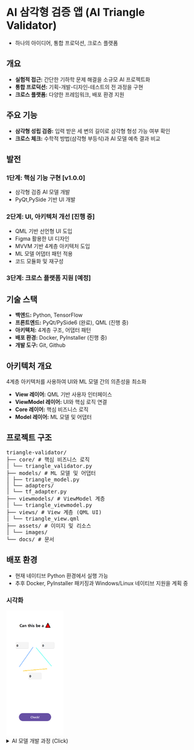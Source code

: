 # AI 삼각형 검증 앱 (AI Triangle Validator)

- 하나의 아이디어, 통합 프로덕션, 크로스 플랫폼

## 개요

- **실험적 접근:** 간단한 기하학 문제 해결을 소규모 AI 프로젝트화
- **통합 프로덕션:** 기획-개발-디자인-테스트의 전 과정을 구현
- **크로스 플랫폼:** 다양한 프레임워크, 배포 환경 지원

## 주요 기능

- **삼각형 성립 검증:** 입력 받은 세 변의 길이로 삼각형 형성 가능 여부 확인
- **크로스 체크:** 수학적 방법(삼각형 부등식)과 AI 모델 예측 결과 비교

## 발전

### 1단계: 핵심 기능 구현 [v1.0.0]
- 삼각형 검증 AI 모델 개발
- PyQt,PySide 기반 UI 개발

### 2단계: UI, 아키텍처 개선 [진행 중]
- QML 기반 선언형 UI 도입
- Figma 활용한 UI 디자인
- MVVM 기반 4계층 아키텍처 도입
- ML 모델 어댑터 패턴 적용
- 코드 모듈화 및 재구성

### 3단계: 크로스 플랫폼 지원 [예정]

## 기술 스택

- **백엔드:** Python, TensorFlow
- **프론트엔드:** PyQt/PySide6 (완료), QML (진행 중)
- **아키텍처:** 4계층 구조, 어댑터 패턴
- **배포 환경:** Docker, PyInstaller (진행 중)
- **개발 도구:** Git, Github

## 아키텍처 개요

4계층 아키텍처를 사용하여 UI와 ML 모델 간의 의존성을 최소화

- **View 레이어:** QML 기반 사용자 인터페이스
- **ViewModel 레이어:** UI와 핵심 로직 연결
- **Core 레이어:** 핵심 비즈니스 로직
- **Model 레이어:** ML 모델 및 어댑터

## 프로젝트 구조
<pre>
triangle-validator/
├── core/ # 핵심 비즈니스 로직
│ └── triangle_validator.py
├── models/ # ML 모델 및 어댑터
│ ├── triangle_model.py
│ └── adapters/
│ └── tf_adapter.py
├── viewmodels/ # ViewModel 계층
│ └── triangle_viewmodel.py
├── views/ # View 계층 (QML UI)
│ └── triangle_view.qml
├── assets/ # 이미지 및 리소스
│ └── images/
└── docs/ # 문서
</pre>

## 배포 환경

- 현재 네이티브 Python 환경에서 실행 가능
- 추후 Docker, PyInstaller 패키징과 Windows/Linux 네이티브 지원을 계획 중

### 시각화

<img src="assets/images/visual5.png" width="30%" alt="예측 결과 시각화">


<details>
<summary>AI 모델 개발 과정 (Click)</summary>

### 데이터셋

*   **생성 방법:** 세 변의 길이로 구성된 OK/NG 삼각형 데이터를 1,000,000개씩 생성
*   **데이터 형식:** (3, 1) 형태의 NumPy 배열
*   **전처리:** StandardScaler 사용하여 정규화

### 모델 구조

*   **종류:** Sequential
*   **입력층:** Flatten layer (3, 1) 배열을 1차원으로 펼침
*   **은닉층:** Dense layer (64개 노드, ReLU 활성화 함수)
*   **출력층:** Dense layer (1개 노드, Sigmoid 활성화 함수)

### 학습 과정

*   **손실 함수:** Binary Cross-Entropy
*   **옵티마이저:** Adam
*   **학습 횟수 (Epochs):** 8

### 모델 학습 코드

```python
def gen_triangle_sides(num_samples):
    success_cases = []
    fail_cases = []
    success_cnt = 0
    fail_cnt = 0

    while True:
        # 세 변의 길이를 랜덤으로 생성
        three_sides = np.random.randint(MIN_LEN, MAX_LEN, INPUT_SHAPE)

        # 가장 긴 변 < 나머지 두 변의 합: 성공
        if is_valid_triangle(three_sides):
            if success_cnt < num_samples:
                success_cases.append(three_sides)
                success_cnt += 1
        else:
            if fail_cnt < num_samples:
                fail_cases.append(three_sides)
                fail_cnt += 1

        if success_cnt == num_samples and fail_cnt == num_samples:
            break

    return np.array(success_cases), np.array(fail_cases)

def is_valid_triangle(three_sides):
    max_len = max(three_sides)
    others_len = sum(three_sides) - max_len
    return True if others_len > max_len else False

# 데이터 생성 및 모델 학습
num_samples = 1000000
success_cases, fail_cases = gen_triangle_sides(num_samples)

# 데이터 정규화
scaler = StandardScaler()
norm_success_cases = scaler.fit_transform(success_cases.reshape(-1, 3)).reshape(-1, 3, 1)
norm_fail_cases = scaler.fit_transform(fail_cases.reshape(-1, 3)).reshape(-1, 3, 1)

# 데이터 결합 및 레이블 생성
triangles = np.concatenate([norm_success_cases, norm_fail_cases])
labels = np.concatenate([np.ones(num_samples), np.zeros(num_samples)])

# 모델 생성 및 학습
model = models.Sequential([
    layers.Flatten(input_shape=(3, 1)),
    layers.Dense(64, activation='relu'),
    layers.Dense(1, activation='sigmoid')
])

model.compile(optimizer='adam', loss='binary_crossentropy', metrics=['accuracy'])
model.fit(triangles, labels, epochs=8)
```

</details>
